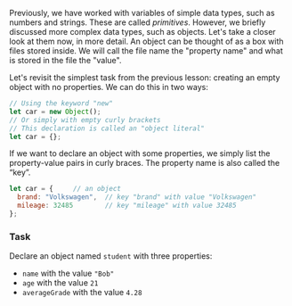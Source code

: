 Previously, we have worked with variables of simple data types, such as numbers and strings. 
These are called _primitives_. However, we briefly discussed more complex data types, such as objects. Let's take a closer look at them now, in more detail.
An object can be thought of as a box with files stored inside. We will call the file name the "property name" and what is stored in the file the "value".

Let's revisit the simplest task from the previous lesson: creating an empty object with no properties. We can do this in two ways:
```javascript
// Using the keyword "new"
let car = new Object();
// Or simply with empty curly brackets
// This declaration is called an "object literal"
let car = {};
```

If we want to declare an object with some properties, we simply list the property-value pairs in curly braces. The property name is also called the “key”.
```javascript
let car = {     // an object
  brand: "Volkswagen",  // key "brand" with value "Volkswagen"
  mileage: 32485        // key "mileage" with value 32485
};
```

### Task
Declare an object named `student` with three properties:
- `name` with the value `"Bob"`
- `age` with the value `21`
- `averageGrade` with the value `4.28`
